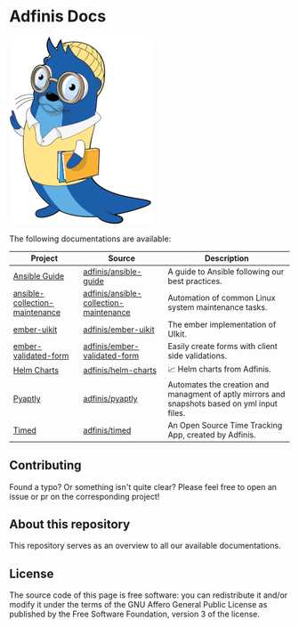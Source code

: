 # Adfinis Docs

![Lunkwill as a teacher](docs/images/lunkwill_erweiterungen_def_Lehrer.png)

The following documentations are available:

| Project                                                                                             | Source                                                                                              | Description                                                                                   |
| --------------------------------------------------------------------------------------------------- | --------------------------------------------------------------------------------------------------- | --------------------------------------------------------------------------------------------- |
| [Ansible Guide](https://docs.adfinis.com/ansible-guide/)                                            | [adfinis/ansible-guide](https://github.com/adfinis/ansible-guide)                                   | A guide to Ansible following our best practices.                                              |
| [ansible-collection-maintenance](https://galaxy.ansible.com/ui/repo/published/adfinis/maintenance/) | [adfinis/ansible-collection-maintenance](https://github.com/adfinis/ansible-collection-maintenance) | Automation of common Linux system maintenance tasks.                                          |
| [ember-uikit](https://docs.adfinis.com/ember-uikit/)                                                | [adfinis/ember-uikit](https://github.com/adfinis/ember-uikit)                                       | The ember implementation of UIkit.                                                            |
| [ember-validated-form](https://docs.adfinis.com/ember-validated-form/)                              | [adfinis/ember-validated-form](https://github.com/adfinis/ember-validated-form)                     | Easily create forms with client side validations.                                             |
| [Helm Charts](https://charts.adfinis.com/)                                                          | [adfinis/helm-charts](https://github.com/adfinis/helm-charts)                                       | 📈 Helm charts from Adfinis.                                                                   |
| [Pyaptly](https://docs.adfinis.com/pyaptly/)                                                        | [adfinis/pyaptly](https://github.com/adfinis/pyaptly)                                              | Automates the creation and managment of aptly mirrors and snapshots based on yml input files. |
| [Timed](https://timed.dev)                                                                          | [adfinis/timed](https://github.com/adfinis/timed)                                                   | An Open Source Time Tracking App, created by Adfinis.                                         |


## Contributing

Found a typo? Or something isn't quite clear? Please feel free to open an issue or pr on the corresponding project!

## About this repository

This repository serves as an overview to all our available documentations.

## License

The source code of this page is free software: you can redistribute it and/or modify it under the terms of the GNU Affero General Public License as published by the Free Software Foundation, version 3 of the license.  

